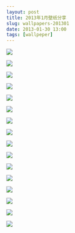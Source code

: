 ```yaml
---
layout: post
title: 2013年1月壁纸分享
slug: wallpapers-201301
date: 2013-01-30 13:00
tags: [wallpeper]
---
```


<a href="http://animals.desktopnexus.com/wallpaper/1320877/"><img src="http://cache.desktopnexus.com/thumbnails/1320877-bigthumbnail.jpg" border="0"></a>

<a href="http://nature.desktopnexus.com/wallpaper/1330616/"><img src="http://cache.desktopnexus.com/thumbnails/1330616-bigthumbnail.jpg" border="0"></a>

<a href="http://nature.desktopnexus.com/wallpaper/1323671/"><img src="http://cache.desktopnexus.com/thumbnails/1323671-bigthumbnail.jpg" border="0"></a>

<a href="http://abstract.desktopnexus.com/wallpaper/875958/"><img src="http://static.desktopnexus.com/thumbnails/875958-bigthumbnail.jpg" border="0"></a>

<a href="http://people.desktopnexus.com/wallpaper/1127560/"><img src="http://static.desktopnexus.com/thumbnails/1127560-bigthumbnail.jpg" border="0"></a>

<a href="http://abstract.desktopnexus.com/wallpaper/155488/"><img src="http://static.desktopnexus.com/thumbnails/155488-bigthumbnail.jpg" border="0"></a>

<a href="http://people.desktopnexus.com/wallpaper/507886/"><img src="http://static.desktopnexus.com/thumbnails/507886-bigthumbnail.jpg" border="0"></a>

<a href="http://people.desktopnexus.com/wallpaper/507886/"><img src="http://static.desktopnexus.com/thumbnails/507886-bigthumbnail.jpg" border="0"></a>

<a href="http://abstract.desktopnexus.com/wallpaper/1309014/"><img src="http://cache.desktopnexus.com/thumbnails/1309014-bigthumbnail.jpg" border="0"></a>

<a href="http://nature.desktopnexus.com/wallpaper/1306326/"><img src="http://cache.desktopnexus.com/thumbnails/1306326-bigthumbnail.jpg" border="0"></a>

<a href="http://people.desktopnexus.com/wallpaper/1224732/"><img src="http://cache.desktopnexus.com/thumbnails/1224732-bigthumbnail.jpg" border="0"></a>

<a href="http://people.desktopnexus.com/wallpaper/1202117/"><img src="http://cache.desktopnexus.com/thumbnails/1202117-bigthumbnail.jpg" border="0"></a>

<a href="http://abstract.desktopnexus.com/wallpaper/1308770/"><img src="http://cache.desktopnexus.com/thumbnails/1308770-bigthumbnail.jpg" border="0"></a>

<a href="http://abstract.desktopnexus.com/wallpaper/1311921/"><img src="http://cache.desktopnexus.com/thumbnails/1311921-bigthumbnail.jpg" border="0"></a>

<a href="http://nature.desktopnexus.com/wallpaper/1314455/"><img src="http://cache.desktopnexus.com/thumbnails/1314455-bigthumbnail.jpg" border="0"></a>

<a href="http://nature.desktopnexus.com/wallpaper/1314581/"><img src="http://cache.desktopnexus.com/thumbnails/1314581-bigthumbnail.jpg" border="0"></a>
